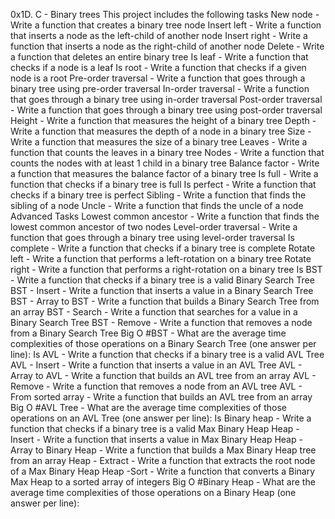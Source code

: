0x1D. C - Binary trees
This project includes the following tasks
New node - Write a function that creates a binary tree node
Insert left - Write a function that inserts a node as the left-child of another node
Insert right - Write a function that inserts a node as the right-child of another node
Delete - Write a function that deletes an entire binary tree
Is leaf - Write a function that checks if a node is a leaf
Is root - Write a function that checks if a given node is a root
Pre-order traversal - Write a function that goes through a binary tree using pre-order traversal
In-order traversal - Write a function that goes through a binary tree using in-order traversal
Post-order traversal - Write a function that goes through a binary tree using post-order traversal
Height - Write a function that measures the height of a binary tree
Depth - Write a function that measures the depth of a node in a binary tree
Size - Write a function that measures the size of a binary tree
Leaves - Write a function that counts the leaves in a binary tree
Nodes - Write a function that counts the nodes with at least 1 child in a binary tree
Balance factor - Write a function that measures the balance factor of a binary tree
Is full - Write a function that checks if a binary tree is full
Is perfect - Write a function that checks if a binary tree is perfect
Sibling - Write a function that finds the sibling of a node
Uncle - Write a function that finds the uncle of a node
Advanced Tasks
Lowest common ancestor - Write a function that finds the lowest common ancestor of two nodes
Level-order traversal - Write a function that goes through a binary tree using level-order traversal
Is complete - Write a function that checks if a binary tree is complete
Rotate left - Write a function that performs a left-rotation on a binary tree
Rotate right - Write a function that performs a right-rotation on a binary tree
Is BST - Write a function that checks if a binary tree is a valid Binary Search Tree
BST - Insert - Write a function that inserts a value in a Binary Search Tree
BST - Array to BST - Write a function that builds a Binary Search Tree from an array
BST - Search - Write a function that searches for a value in a Binary Search Tree
BST - Remove - Write a function that removes a node from a Binary Search Tree
Big O #BST - What are the average time complexities of those operations on a Binary Search Tree (one answer per line):
Is AVL - Write a function that checks if a binary tree is a valid AVL Tree
AVL - Insert - Write a function that inserts a value in an AVL Tree
AVL - Array to AVL - Write a function that builds an AVL tree from an array
AVL - Remove - Write a function that removes a node from an AVL tree
AVL - From sorted array - Write a function that builds an AVL tree from an array
Big O #AVL Tree - What are the average time complexities of those operations on an AVL Tree (one answer per line):
Is Binary heap - Write a function that checks if a binary tree is a valid Max Binary Heap
Heap - Insert - Write a function that inserts a value in Max Binary Heap
Heap - Array to Binary Heap - Write a function that builds a Max Binary Heap tree from an array
Heap - Extract - Write a function that extracts the root node of a Max Binary Heap
Heap -Sort - Write a function that converts a Binary Max Heap to a sorted array of integers
Big O #Binary Heap - What are the average time complexities of those operations on a Binary Heap (one answer per line):
